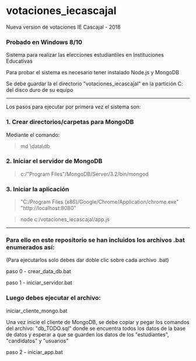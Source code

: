 # votaciones_iecascajal
Nueva version de votaciones IE Cascajal - 2018

### Probado en Windows 8/10

Sistema para realizar las elecciones estudiantiles en Instituciones Educativas 

Para probar el sistema es necesario tener instalado Node.js y MongoDB

Se debe guardar la el directorio "votaciones_iecascajal" en la partición C: del disco duro de su equipo

* * *

Los pasos para ejecutar por primera vez el sistema son:

### 1. Crear directorios/carpetas para MongoDB

Mediante el comando:  

 > md \data\db

### 2. Iniciar el servidor de MongoDB

 > c:/\"Program Files\"/MongoDB/Server/3.2/bin/mongod

### 3. Iniciar la aplicación 

> "C:/Program Files (x86)/Google/Chrome/Application/chrome.exe" "http://localhost:8080"

 > node c:/votaciones_iecascajal/app.js

* * *

### Para ello en este repositorio se han incluidos los archivos .bat enumerados así:

(Para ejecutarlos solo debes dar doble clic sobre cada archivo .bat)

paso 0 - crear_data_db.bat

paso 1 - iniciar_servidor.bat

### Luego debes ejecutar el archivo: 

iniciar_cliente_mongo.bat

Una vez inicie el cliente de MongoDB, se debe copiar y pegar los comandos del archivo: "db_TODO.sql" donde se encuentra todos los datos de la base de datos y esperar a que se guarden los datos de los "estudiantes", "candidatos" y "usuarios" 

paso 2 - iniciar_app.bat



